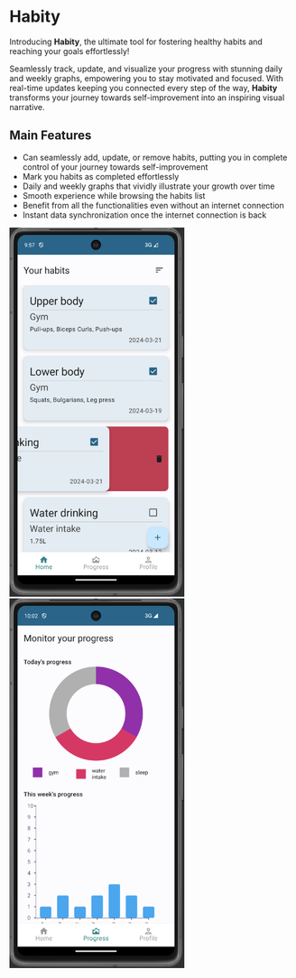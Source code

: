 # Habity
Introducing **Habity**, the ultimate tool for fostering healthy habits and reaching your goals effortlessly! 

Seamlessly track, update, and visualize your progress with stunning daily and weekly graphs, empowering you to stay motivated and focused. With real-time updates keeping you connected every step of the way, **Habity** transforms your journey towards self-improvement into an inspiring visual narrative.

## Main Features
* Can seamlessly add, update, or remove habits, putting you in complete control of your journey towards self-improvement
* Mark you habits as completed effortlessly
* Daily and weekly graphs that vividly illustrate your growth over time
* Smooth experience while browsing the habits list
* Benefit from all the functionalities even without an internet connection
* Instant data synchronization once the internet connection is back
<p float="left">
  <img width="310" alt="MainScreen" src="https://github.com/dayanamdr/Habity-App/blob/main/readmeAssets/MainScreen.png">
  <img width="310" alt="ProgressScreen" src="https://github.com/dayanamdr/Habity-App/blob/main/readmeAssets/ProgressScreen.png">
</p>


